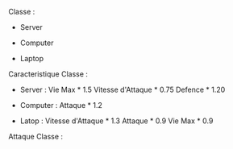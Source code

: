 Classe :

 - Server

 - Computer

 - Laptop


Caracteristique Classe :

 - Server :
 	Vie Max * 1.5
 	Vitesse d'Attaque * 0.75
 	Defence * 1.20

 - Computer :
 	Attaque * 1.2

 - Latop :
 	Vitesse d'Attaque * 1.3
 	Attaque * 0.9
 	Vie Max * 0.9


Attaque Classe :